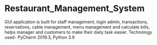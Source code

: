 # Restaurant_Management_System
GUI application is built for staff management, login admin, transactions, reservations, cable management, menu management and calculate bills, helps manager and customers to make their daily task easier. Technology used- PyCharm 2019.3, Python 3.9
